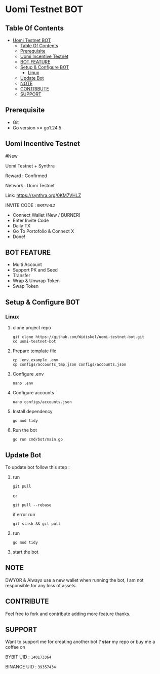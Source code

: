 # Uomi Testnet BOT

## Table Of Contents

- [Uomi Testnet BOT](#uomi-testnet-bot)
  - [Table Of Contents](#table-of-contents)
  - [Prerequisite](#prerequisite)
  - [Uomi Incentive Testnet](#uomi-incentive-testnet)
  - [BOT FEATURE](#bot-feature)
  - [Setup \& Configure BOT](#setup--configure-bot)
    - [Linux](#linux)
  - [Update Bot](#update-bot)
  - [NOTE](#note)
  - [CONTRIBUTE](#contribute)
  - [SUPPORT](#support)

## Prerequisite

- Git
- Go version >= go1.24.5

## Uomi Incentive Testnet

#New

Uomi Testnet + Synthra

Reward : Confirmed

Network : Uomi Testnet

Link: https://synthra.org/0KM7VHLZ

INVITE CODE : `0KM7VHLZ`

- Connect Wallet (New / BURNER)
- Enter Invite Code
- Daily TX
- Go To Portofolio & Connect X
- Done!

## BOT FEATURE

- Multi Account
- Support PK and Seed
- Transfer
- Wrap & Unwrap Token
- Swap Token

## Setup & Configure BOT

### Linux

1. clone project repo
   ```
   git clone https://github.com/Widiskel/uomi-testnet-bot.git
   cd uomi-testnet-bot
   ```
2. Prepare template file
   ```
   cp .env.example .env
   cp configs/accounts_tmp.json configs/accounts.json
   ```
3. Configure .env
   ```
   nano .env
   ```
4. Configure accounts
   ```
   nano configs/accounts.json
   ```
5. Install dependency
   ```
   go mod tidy
   ```
6. Run the bot
   ```
   go run cmd/bot/main.go
   ```

## Update Bot

To update bot follow this step :

1. run
   ```
   git pull
   ```
   or
   ```
   git pull --rebase
   ```
   if error run
   ```
   git stash && git pull
   ```
2. run
   ```
   go mod tidy
   ```
3. start the bot

## NOTE

DWYOR & Always use a new wallet when running the bot, I am not responsible for any loss of assets.

## CONTRIBUTE

Feel free to fork and contribute adding more feature thanks.

## SUPPORT

Want to support me for creating another bot ?
**star** my repo or buy me a coffee on

BYBIT UID : `140173364`

BINANCE UID : `39357434`
